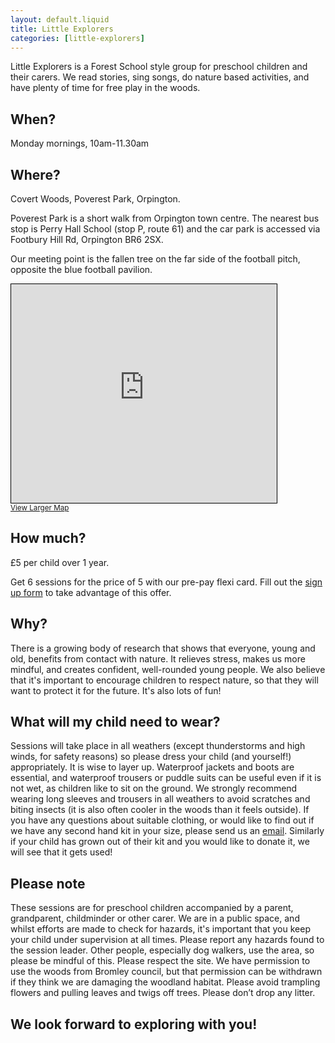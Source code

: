 ```yaml
---
layout: default.liquid
title: Little Explorers
categories: [little-explorers]
---
```


Little Explorers is a Forest School style group for preschool children
and their carers. We read stories, sing songs, do nature based
activities, and have plenty of time for free play in the woods.

## When?

Monday mornings, 10am-11.30am

## Where? 

Covert Woods, Poverest Park, Orpington.

Poverest Park is a short walk from Orpington town centre. The nearest
bus stop is Perry Hall School (stop P, route 61) and the car park is
accessed via Footbury Hill Rd, Orpington BR6 2SX.

Our meeting point is the fallen tree on the far
side of the football pitch, opposite the blue football pavilion.

<iframe width="425" height="350" frameborder="0" scrolling="no"
marginheight="0" marginwidth="0"
src="https://www.openstreetmap.org/export/embed.html?bbox=0.08855581283569336%2C51.38178554297546%2C0.10355472564697267%2C51.38763092355746&amp;layer=mapnik"
style="border: 1px solid
black"></iframe><br/><small><a href="https://www.openstreetmap.org/#map=17/51.38471/0.09606">View
Larger Map</a></small>

## How much?

£5 per child over 1 year. 

Get 6 sessions for the price of 5 with our pre-pay flexi card. Fill out the [sign up form](https://goo.gl/forms/UmXTaIS859GcpKzI2) to take advantage of this offer. 

## Why?

There is a growing body of research that shows that everyone, young
and old, benefits from contact with nature. It relieves stress, makes
us more mindful, and creates confident, well-rounded young people. We
also believe that it's important to encourage children to respect
nature, so that they will want to protect it for the future. It's also lots of fun! 

## What will my child need to wear?
Sessions will take place in all weathers (except thunderstorms
  and high winds, for safety reasons) so please dress your child (and
  yourself!) appropriately. It is wise to layer up. Waterproof jackets
  and boots are essential, and waterproof trousers or puddle suits can
  be useful even if it is not wet, as children like to sit on the
  ground. We strongly recommend wearing long sleeves and trousers in all weathers to avoid scratches and biting insects (it is also often cooler in the woods than it feels outside). If you have any questions about suitable clothing, or would like to find out if we have any second hand kit in your size, please send us an [email](mailto:wildberrywoodlearning@gmail.com). Similarly if your child has grown out of their kit and you would like to donate it, we will see that it gets used! 

## Please note
These sessions are for preschool children accompanied by a 
  parent, grandparent, childminder or other carer. We are in a public
  space, and whilst efforts are made to check for hazards, it's
  important that you keep your child under supervision at all
  times. Please report any hazards found to the session leader. Other people, especially dog walkers, use the area, so please
  be mindful of this. 
Please respect the site. We have permission to use the woods from Bromley council, but that permission can be withdrawn if they think we are damaging the woodland habitat. Please avoid trampling flowers and pulling leaves and twigs off trees. Please don’t drop any litter.

## We look forward to exploring with you!






